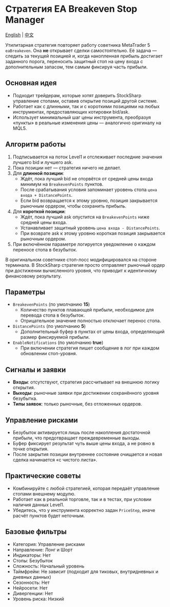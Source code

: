 # Стратегия EA Breakeven Stop Manager
[English](README.md) | [中文](README_cn.md)

Утилитарная стратегия повторяет работу советника MetaTrader 5 `eaBreakeven`. Она **не** открывает сделки самостоятельно. Её задача — следить за текущей позицией и, когда накопленная прибыль достигает заданного порога, переносить защитный стоп на цену входа с дополнительным запасом, тем самым фиксируя часть прибыли.

## Основная идея

- Подходит трейдерам, которые хотят доверить StockSharp управление стопами, оставив открытие позиций другой системе.
- Работает как с длинными, так и с короткими позициями на любых инструментах, предоставляющих котировки bid/ask.
- Использует минимальный шаг цены инструмента, преобразуя «пункты» в реальные изменения цены — аналогично оригиналу на MQL5.

## Алгоритм работы

1. Подписывается на поток Level1 и отслеживает последние значения лучшего bid и лучшего ask.
2. Пока позиции нет — стратегия ничего не делает.
3. Для **длинной позиции**:
   - Ждёт, пока лучший bid не оторвётся от средней цены входа минимум на `BreakevenPoints` пунктов.
   - После срабатывания условия запоминает уровень стопа `цена входа + DistancePoints`.
   - Если bid возвращается к этому уровню, позиция закрывается рыночным ордером, чтобы сохранить прибыль.
4. Для **короткой позиции**:
   - Ждёт, пока лучший ask опустится на `BreakevenPoints` ниже средней цены входа.
   - Устанавливает защитный уровень `цена входа - DistancePoints`.
   - При возврате ask к этому уровню короткая позиция закрывается рыночным ордером.
5. При включённом параметре логируется уведомление о каждом переносе стопа в безубыток.

В оригинальном советнике стоп-лосс модифицировался на стороне терминала. В StockSharp стратегия просто отправляет рыночный ордер при достижении вычисленного уровня, что приводит к идентичному финансовому результату.

## Параметры

- `BreakevenPoints` (по умолчанию **15**)
  - Количество пунктов плавающей прибыли, необходимое для перевода стопа в безубыток.
  - Отрицательное значение полностью отключает перенос стопа.
- `DistancePoints` (по умолчанию **5**)
  - Дополнительный буфер в пунктах от цены входа, определяющий размер фиксируемой прибыли.
- `EnableNotifications` (по умолчанию **true**)
  - При включении стратегия пишет сообщение в лог при каждом обновлении стоп-уровня.

## Сигналы и заявки

- **Входы**: отсутствуют, стратегия рассчитывает на внешнюю логику открытия.
- **Выходы**: рыночные заявки при достижении сохранённого уровня безубытка.
- **Типы заявок**: только рыночные, без отложенных ордеров.

## Управление рисками

- Безубыток активируется лишь после накопления достаточной прибыли, что предотвращает преждевременные выходы.
- Буфер фиксирует результат чуть выше цены входа, а не ровно в точке открытия.
- После закрытия позиции внутреннее состояние очищается и новая сделка начинается «с чистого листа».

## Практические советы

- Комбинируйте с любой стратегией, которая передаёт управление стопами внешнему модулю.
- Работает как в реальной торговле, так и в тестах, при условии наличия данных Level1.
- Убедитесь, что у инструмента корректно задан `PriceStep`, иначе расчёт пунктов будет неточным.

## Базовые фильтры

- Категория: Управление рисками
- Направление: Лонг и Шорт
- Индикаторы: Нет
- Стопы: Безубыток
- Сложность: Начальный уровень
- Таймфрейм: Не зависит (подходит для тиковых, внутридневных и дневных данных)
- Сезонность: Нет
- Нейросети: Нет
- Дивергенции: Нет
- Уровень риска: Низкий
